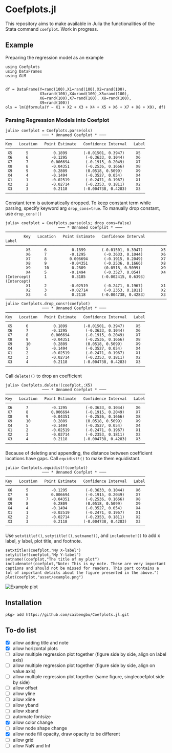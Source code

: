 # Coefplots.jl

This repository aims to make available in Julia the functionalities of the Stata command `coefplot`. Work in progress.

## Example
Preparing the regression model as an example
```
using Coefplots
using DataFrames
using GLM


df = DataFrame(Y=rand(100),X1=rand(100),X2=rand(100),
               X3=rand(100),X4=rand(100),X5=rand(100), 
               X6=rand(100),X7=rand(100), X8=rand(100),
               X9=rand(100))
ols = lm(@formula(Y ~ X1 + X2 + X3 + X4 + X5 + X6 + X7 + X8 + X9), df)
```
### Parsing Regression Models into Coefplot


```
julia> coefplot = Coefplots.parse(ols)
                ─── * Unnamed Coefplot * ───                 
─────────────────────────────────────────────────────────────
Key   Location   Point Estimate   Confidence Interval   Label
─────────────────────────────────────────────────────────────
 X5      5           0.1899       (-0.01501, 0.3947)     X5  
 X6      6          -0.1295        (-0.3633, 0.1044)     X6  
 X7      7          0.006694       (-0.1915, 0.2049)     X7  
 X8      8          -0.04351       (-0.2536, 0.1666)     X8  
 X9      9           0.2809        (0.0518, 0.5099)      X9  
 X4      4          -0.1494        (-0.3527, 0.054)      X4  
 X1      1          -0.02519       (-0.2471, 0.1967)     X1  
 X2      2          -0.02714       (-0.2353, 0.1811)     X2  
 X3      3           0.2118       (-0.004738, 0.4283)    X3  
─────────────────────────────────────────────────────────────
```
Constant term is automatically dropped. To keep constant term while parsing, specify keyword arg `drop_cons=true`. To manually drop constant, use `drop_cons!()`
```
julia> coefplot = Coefplots.parse(ols; drop_cons=false)
                       ─── * Unnamed Coefplot * ───                        
───────────────────────────────────────────────────────────────────────────
        Key   Location   Point Estimate   Confidence Interval      Label   
───────────────────────────────────────────────────────────────────────────
         X5      6           0.1899       (-0.01501, 0.3947)        X5     
         X6      7          -0.1295        (-0.3633, 0.1044)        X6     
         X7      8          0.006694       (-0.1915, 0.2049)        X7     
         X8      9          -0.04351       (-0.2536, 0.1666)        X8     
         X9      10          0.2809        (0.0518, 0.5099)         X9     
         X4      5          -0.1494        (-0.3527, 0.054)         X4     
(Intercept)      1           0.3185       (-0.002415, 0.6393)   (Intercept)
         X1      2          -0.02519       (-0.2471, 0.1967)        X1     
         X2      3          -0.02714       (-0.2353, 0.1811)        X2     
         X3      4           0.2118       (-0.004738, 0.4283)       X3     
───────────────────────────────────────────────────────────────────────────
julia> Coefplots.drop_cons!(coefplot)
                ─── * Unnamed Coefplot * ───                 
─────────────────────────────────────────────────────────────
Key   Location   Point Estimate   Confidence Interval   Label
─────────────────────────────────────────────────────────────
 X5      6           0.1899       (-0.01501, 0.3947)     X5  
 X6      7          -0.1295        (-0.3633, 0.1044)     X6  
 X7      8          0.006694       (-0.1915, 0.2049)     X7  
 X8      9          -0.04351       (-0.2536, 0.1666)     X8  
 X9      10          0.2809        (0.0518, 0.5099)      X9  
 X4      5          -0.1494        (-0.3527, 0.054)      X4  
 X1      2          -0.02519       (-0.2471, 0.1967)     X1  
 X2      3          -0.02714       (-0.2353, 0.1811)     X2  
 X3      4           0.2118       (-0.004738, 0.4283)    X3  
─────────────────────────────────────────────────────────────
```
Call `delete!()` to drop an coefficient
```
julia> Coefplots.delete!(coefplot,:X5)
                ─── * Unnamed Coefplot * ───                 
─────────────────────────────────────────────────────────────
Key   Location   Point Estimate   Confidence Interval   Label
─────────────────────────────────────────────────────────────
 X6      7          -0.1295        (-0.3633, 0.1044)     X6  
 X7      8          0.006694       (-0.1915, 0.2049)     X7  
 X8      9          -0.04351       (-0.2536, 0.1666)     X8  
 X9      10          0.2809        (0.0518, 0.5099)      X9  
 X4      5          -0.1494        (-0.3527, 0.054)      X4  
 X1      2          -0.02519       (-0.2471, 0.1967)     X1  
 X2      3          -0.02714       (-0.2353, 0.1811)     X2  
 X3      4           0.2118       (-0.004738, 0.4283)    X3  
─────────────────────────────────────────────────────────────
```
Because of deleting and appending, the distance between coefficient locations have gaps. Call `equidist!()` to make them equidistant.
```
julia> Coefplots.equidist!(coefplot)
                ─── * Unnamed Coefplot * ───                 
─────────────────────────────────────────────────────────────
Key   Location   Point Estimate   Confidence Interval   Label
─────────────────────────────────────────────────────────────
 X6      5          -0.1295        (-0.3633, 0.1044)     X6  
 X7      6          0.006694       (-0.1915, 0.2049)     X7  
 X8      7          -0.04351       (-0.2536, 0.1666)     X8  
 X9      8           0.2809        (0.0518, 0.5099)      X9  
 X4      4          -0.1494        (-0.3527, 0.054)      X4  
 X1      1          -0.02519       (-0.2471, 0.1967)     X1  
 X2      2          -0.02714       (-0.2353, 0.1811)     X2  
 X3      3           0.2118       (-0.004738, 0.4283)    X3  
─────────────────────────────────────────────────────────────
```
Use `setxtitle!()`, `setytitle!()`, `setname!()`, and `includenote!()` to add x label, y label, plot title, and footnote.
```
setxtitle!(coefplot,"My X-label")
setytitle!(coefplot,"My Y-label")
setname!(coefplot,"The title of my plot")
includenote!(coefplot,"Note: This is my note. These are very important captions and should not be missed for readers. This part contains a lot of important details about the figure presented in the above.")
plot(coefplot,"asset/example.png")
```
![Example plot](https://raw.githubusercontent.com/caibengbu/Coefplots.jl/main/asset/example.png)

## Installation
```
pkg> add https://github.com/caibengbu/Coefplots.jl.git
```
## To-do list
- [x] allow adding title and note
- [x] allow horizontal plots
- [ ] allow multiple regression plot together (figure side by side, align on label axis)
- [ ] allow multiple regression plot together (figure side by side, align on value axis)
- [ ] allow multiple regression plot together (same figure, singlecoefplot side by side)
- [ ] allow offset
- [ ] allow yline
- [ ] allow xline
- [ ] allow yband
- [ ] allow xband
- [ ] automate fontsize
- [x] allow color change
- [ ] allow node shape change
- [x] allow node fill opacity, draw opacity to be different
- [ ] allow grid
- [ ] allow NaN and Inf
